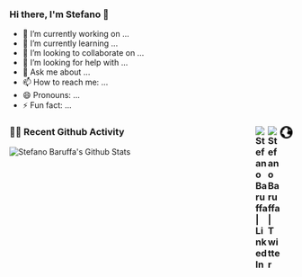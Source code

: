 ### Hi there, I'm Stefano 👋

- 🔭 I’m currently working on ...
- 🌱 I’m currently learning ...
- 👯 I’m looking to collaborate on ...
- 🤔 I’m looking for help with ...
- 💬 Ask me about ...
- 📫 How to reach me: ...
- 😄 Pronouns: ...
- ⚡ Fun fact: ...

### 🐱‍👤 Recent Github Activity [<img align="right" alt="" width="22px" src="https://raw.githubusercontent.com/iconic/open-iconic/master/svg/globe.svg" />][website][<img align="right" alt="Stefano Baruffa | Twitter" width="22px" src="https://cdn.jsdelivr.net/npm/simple-icons@v3/icons/twitter.svg" />][twitter][<img align="right" alt="Stefano Baruffa | LinkedIn" width="22px" src="https://cdn.jsdelivr.net/npm/simple-icons@v3/icons/linkedin.svg" />][linkedin]

<img align="left" alt="Stefano Baruffa's Github Stats" src="https://github-readme-stats-topaz-iota.vercel.app/api?username=En1gma94&show_icons=true&hide_border=true" />

<br />
<br />

[website]: TDB
[twitter]: TBD
[linkedin]: TBD
